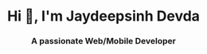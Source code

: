<h1 align="center">Hi 👋, I'm Jaydeepsinh Devda</h1>
<h3 align="center">A passionate Web/Mobile Developer</h3>
